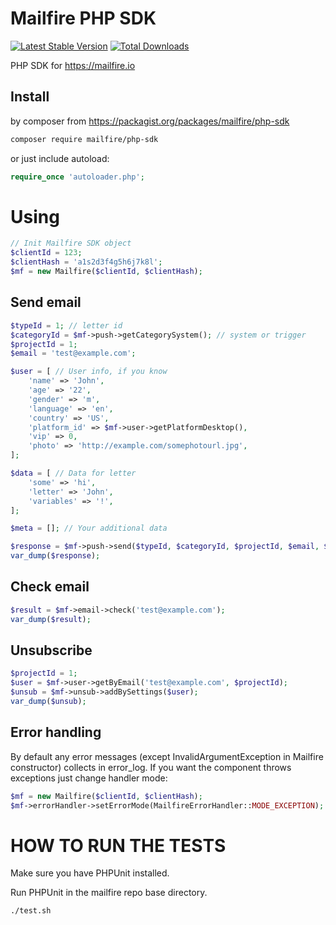 # Mailfire PHP SDK

[![Latest Stable Version](https://poser.pugx.org/mailfire/php-sdk/v/stable)](https://packagist.org/packages/mailfire/php-sdk)
[![Total Downloads](https://poser.pugx.org/mailfire/php-sdk/downloads)](https://packagist.org/packages/mailfire/php-sdk)

PHP SDK for https://mailfire.io

## Install
by composer from https://packagist.org/packages/mailfire/php-sdk
```sh
composer require mailfire/php-sdk
```
or just include autoload:
```php
require_once 'autoloader.php';
```

# Using
```php
// Init Mailfire SDK object
$clientId = 123;
$clientHash = 'a1s2d3f4g5h6j7k8l';
$mf = new Mailfire($clientId, $clientHash);
```

## Send email
```php
$typeId = 1; // letter id
$categoryId = $mf->push->getCategorySystem(); // system or trigger
$projectId = 1;
$email = 'test@example.com';

$user = [ // User info, if you know
    'name' => 'John',
    'age' => '22',
    'gender' => 'm',
    'language' => 'en',
    'country' => 'US',
    'platform_id' => $mf->user->getPlatformDesktop(),
    'vip' => 0,
    'photo' => 'http://example.com/somephotourl.jpg',
];

$data = [ // Data for letter
    'some' => 'hi',
    'letter' => 'John',
    'variables' => '!',
];

$meta = []; // Your additional data

$response = $mf->push->send($typeId, $categoryId, $projectId, $email, $user, $data, $meta);
var_dump($response);
```

## Check email
```php
$result = $mf->email->check('test@example.com');
var_dump($result);
```

## Unsubscribe
```php
$projectId = 1;
$user = $mf->user->getByEmail('test@example.com', $projectId);
$unsub = $mf->unsub->addBySettings($user);
var_dump($unsub);
```

## Error handling
By default any error messages (except InvalidArgumentException in Mailfire constructor) collects in error_log.
If you want the component throws exceptions just change handler mode:
```php
$mf = new Mailfire($clientId, $clientHash);
$mf->errorHandler->setErrorMode(MailfireErrorHandler::MODE_EXCEPTION);
```

# HOW TO RUN THE TESTS
Make sure you have PHPUnit installed.

Run PHPUnit in the mailfire repo base directory.
```bash
./test.sh
```
